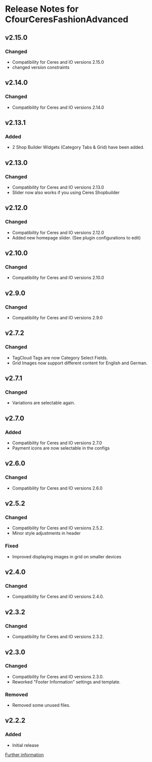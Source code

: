 # Release Notes for CfourCeresFashionAdvanced

## v2.15.0

### Changed
* Compatibility for Ceres and IO versions 2.15.0
* changed version constraints

## v2.14.0

### Changed
* Compatibility for Ceres and IO versions 2.14.0

## v2.13.1

### Added
* 2 Shop Builder Widgets (Category Tabs & Grid) have been added.

## v2.13.0

### Changed
* Compatibility for Ceres and IO versions 2.13.0
* Slider now also works if you using Ceres Shopbuilder

## v2.12.0

### Changed
* Compatibility for Ceres and IO versions 2.12.0
* Added new homepage slider. (See plugin configurations to edit)

## v2.10.0

### Changed
* Compatibility for Ceres and IO versions 2.10.0

## v2.9.0

### Changed
* Compatibility for Ceres and IO versions 2.9.0

## v2.7.2
### Changed
* TagCloud Tags are now Category Select Fields.
* Grid Images now support different content for English and German.

## v2.7.1
### Changed
* Variations are selectable again.

## v2.7.0
### Added
* Compatibility for Ceres and IO versions 2.7.0
* Payment icons are now selectable in the configs

## v2.6.0

### Changed
* Compatibility for Ceres and IO versions 2.6.0

## v2.5.2

### Changed
* Compatibility for Ceres and IO versions 2.5.2.
* Minor style adjustments in header

### Fixed 
* Improved displaying images in grid on smaller devices

## v2.4.0

### Changed
* Compatibility for Ceres and IO versions 2.4.0.

## v2.3.2

### Changed
* Compatibility for Ceres and IO versions 2.3.2.

## v2.3.0

### Changed
* Compatibility for Ceres and IO versions 2.3.0.
* Reworked "Footer Information" settings and template.

### Removed
* Removed some unused files.

## v2.2.2

### Added
* Initial release

[Further information](https://developers.plentymarkets.com/marketplace/plugin-requirements#marketplace-changelog)
